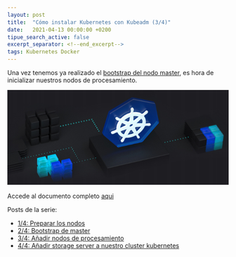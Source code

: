 ```yaml
---
layout: post
title:  "Cómo instalar Kubernetes con Kubeadm (3/4)"
date:   2021-04-13 00:00:00 +0200
tipue_search_active: false
excerpt_separator: <!--end_excerpt-->
tags: Kubernetes Docker
---
```


Una vez tenemos ya realizado el [bootstrap del nodo master](https://enriquecatala.com/2021/04/08/kubernetes-master-bootstap-kubeadm.html), es hora de inicializar nuestros nodos de procesamiento. 

[![kubeadm](/img/posts/kubeadm/arc.png)](https://blogvisionarios.com/e-learning/data/kubernetes-instalar-cluster-kubernetes-con-kubeadm/)

<!--end_excerpt-->

Accede al documento completo [aqui](https://blogvisionarios.com/e-learning/data/kubernetes-instalar-cluster-kubernetes-con-kubeadm/)

Posts de la serie:
- [1/4: Preparar los nodos](https://enriquecatala.com/2021/03/30/instalar-cluster-kubernetes-kubeadm.html)
- [2/4: Bootstrap de master](https://enriquecatala.com/2021/04/08/kubernetes-master-bootstap-kubeadm.html)
- [3/4: Añadir nodos de procesamiento](https://enriquecatala.com/2021/04/12/kubernetes-inicializar-nodos-procesamiento.html)
- [4/4: Añadir storage server a nuestro cluster kubernetes](https://enriquecatala.com/2021/04/26/kubernetes-a%C3%B1adir-persistencia.html)